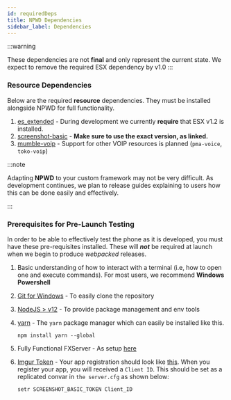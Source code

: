 ```yaml
---
id: requiredDeps
title: NPWD Dependencies
sidebar_label: Dependencies
---
```


:::warning

These dependencies are not **final** and only represent the current state.
We expect to remove the required ESX dependency by v1.0
:::

### Resource Dependencies
Below are the required **resource** dependencies. They must be installed alongside NPWD for full functionality.

1. [es_extended](https://github.com/esx-framework/es_extended/tree/legacy) - During development we currently **require** that ESX v1.2 is installed.
1. [screenshot-basic](https://github.com/project-error/screenshot-basic) - **Make sure to use the exact version, as linked.**
1. [mumble-voip](https://github.com/FrazzIe/mumble-voip-fivem) - Support for other VOIP resources is planned (`pma-voice`, `toko-voip`)

:::note

Adapting **NPWD** to your custom framework may not be very difficult. As development continues, we plan
to release guides explaining to users how this can be done easily and effectively.

:::

### Prerequisites for Pre-Launch Testing

In order to be able to effectively test the phone as it is developed, you must 
have these pre-requisites installed. These will ***not*** be required at launch when we begin
to produce *webpacked* releases.

1. Basic understanding of how to interact with a terminal 
   (i.e, how to open one and execute commands). For most users, we recommend **Windows Powershell**
1. [Git for Windows](https://git-scm.com/download/win) - To easily clone the repository
1. [NodeJS > v12](https://nodejs.org/en/about/releases/) - To provide package management and env tools
1. [yarn](https://yarnpkg.com/) - The `yarn` package manager which can easily be installed like this.
   ```shell
   npm install yarn --global
   ```
   
1. Fully Functional FXServer - As setup [here](https://docs.fivem.net/docs/server-manual/setting-up-a-server/)
1. [Imgur Token](https://api.imgur.com/oauth2/addclient) - 
   Your app registration should look like [this](https://i.imgur.com/yO7L431.png). 
   When you register your app, you will received a `Client ID`. This should be set as a replicated convar in 
   `the server.cfg` as shown below: 
   
   ```
   setr SCREENSHOT_BASIC_TOKEN Client_ID
   ```
